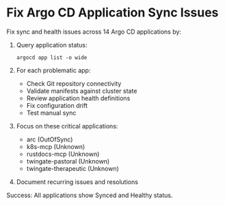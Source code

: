 # Fix Argo CD Application Sync Issues

Fix sync and health issues across 14 Argo CD applications by:

1. Query application status:
   ```
   argocd app list -o wide
   ```

2. For each problematic app:
   - Check Git repository connectivity
   - Validate manifests against cluster state
   - Review application health definitions
   - Fix configuration drift
   - Test manual sync

3. Focus on these critical applications:
   - arc (OutOfSync)
   - k8s-mcp (Unknown)
   - rustdocs-mcp (Unknown)
   - twingate-pastoral (Unknown)
   - twingate-therapeutic (Unknown)

4. Document recurring issues and resolutions

Success: All applications show Synced and Healthy status.